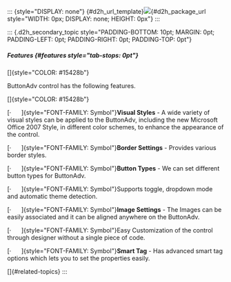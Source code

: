 ::: {style="DISPLAY: none"}
[](ms-xhelp:///?Id=d2h_url_template){#d2h_url_template}![](!package_url!){#d2h_package_url style="WIDTH: 0px; DISPLAY: none; HEIGHT: 0px"}
:::

::: {.d2h_secondary_topic style="PADDING-BOTTOM: 10pt; MARGIN: 0pt; PADDING-LEFT: 0pt; PADDING-RIGHT: 0pt; PADDING-TOP: 0pt"}
##### Features {#features style="tab-stops: 0pt"}

[]{style="COLOR: #15428b"} 

ButtonAdv control has the following features.

[]{style="COLOR: #15428b"} 

[·      ]{style="FONT-FAMILY: Symbol"}**Visual Styles** - A wide variety of visual styles can be applied to the ButtonAdv, including the new Microsoft Office 2007 Style, in different color schemes, to enhance the appearance of the control.

[·      ]{style="FONT-FAMILY: Symbol"}**Border Settings** - Provides various border styles.

[·      ]{style="FONT-FAMILY: Symbol"}**Button Types** - We can set different button types for ButtonAdv.

[·      ]{style="FONT-FAMILY: Symbol"}Supports toggle, dropdown mode and automatic theme detection.

[·      ]{style="FONT-FAMILY: Symbol"}**Image Settings** - The Images can be easily associated and it can be aligned anywhere on the ButtonAdv.

[·      ]{style="FONT-FAMILY: Symbol"}Easy Customization of the control through designer without a single piece of code.

[·      ]{style="FONT-FAMILY: Symbol"}**Smart Tag** - Has advanced smart tag options which lets you to set the properties easily.

[]{#related-topics}
:::
